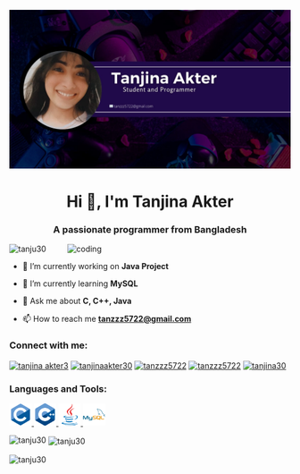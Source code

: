 ![logo](https://github.com/Tanju30/Tanju30/blob/main/WhatsApp%20Image%202024-07-11%20at%2012.27.38_0bd93855.jpg)
<h1 align="center">Hi 👋, I'm Tanjina Akter</h1>
<h3 align="center">A passionate programmer from Bangladesh</h3>

<img align="right" alt="coding" width="400" src="https://media3.giphy.com/media/v1.Y2lkPTc5MGI3NjExNThjc3MyOWh2cTQ2aXY4ZjVxdWxqaGtwdmFqaXZ5cnlkMjdubmk5ciZlcD12MV9pbnRlcm5hbF9naWZfYnlfaWQmY3Q9Zw/L1R1tvI9svkIWwpVYr/giphy.gif">

<p align="left"> <img src="https://komarev.com/ghpvc/?username=tanju30&label=Profile%20views&color=0e75b6&style=flat" alt="tanju30" /> </p>

- 🔭 I’m currently working on **Java Project**

- 🌱 I’m currently learning **MySQL**

- 💬 Ask me about **C, C++, Java**

- 📫 How to reach me **tanzzz5722@gmail.com**

<h3 align="left">Connect with me:</h3>
<p align="left">
<a href="https://linkedin.com/in/tanjina-akter-576576285" target="blank"><img align="center" src="https://raw.githubusercontent.com/rahuldkjain/github-profile-readme-generator/master/src/images/icons/Social/linked-in-alt.svg" alt="tanjina akter3" height="30" width="40" /></a>
<a href="https://fb.com/tanjinaakter30" target="blank"><img align="center" src="https://raw.githubusercontent.com/rahuldkjain/github-profile-readme-generator/master/src/images/icons/Social/facebook.svg" alt="tanjinaakter30" height="30" width="40" /></a>
<a href="https://instagram.com/tanzzz5722" target="blank"><img align="center" src="https://raw.githubusercontent.com/rahuldkjain/github-profile-readme-generator/master/src/images/icons/Social/instagram.svg" alt="tanzzz5722" height="30" width="40" /></a>
<a href="https://codeforces.com/profile/tanzzz5722" target="blank"><img align="center" src="https://raw.githubusercontent.com/rahuldkjain/github-profile-readme-generator/master/src/images/icons/Social/codeforces.svg" alt="tanzzz5722" height="30" width="40" /></a>
<a href="https://www.leetcode.com/tanjina30" target="blank"><img align="center" src="https://raw.githubusercontent.com/rahuldkjain/github-profile-readme-generator/master/src/images/icons/Social/leet-code.svg" alt="tanjina30" height="30" width="40" /></a>
</p>

<h3 align="left">Languages and Tools:</h3>
<p align="left">
    <a href="https://www.cprogramming.com/" target="_blank" rel="noreferrer">
        <img src="https://raw.githubusercontent.com/devicons/devicon/master/icons/c/c-original.svg" alt="c" width="40" height="40"/> 
    </a> 
    <a href="https://www.w3schools.com/cpp/" target="_blank" rel="noreferrer">
        <img src="https://raw.githubusercontent.com/devicons/devicon/master/icons/cplusplus/cplusplus-original.svg" alt="cplusplus" width="40" height="40"/> 
    </a> 
    <a href="https://www.java.com" target="_blank" rel="noreferrer">
        <img src="https://raw.githubusercontent.com/devicons/devicon/master/icons/java/java-original.svg" alt="java" width="40" height="40"/> 
    </a> 
    <a href="https://www.mysql.com/" target="_blank" rel="noreferrer">
        <img src="https://raw.githubusercontent.com/devicons/devicon/master/icons/mysql/mysql-original-wordmark.svg" alt="mysql" width="40" height="40"/> 
    </a>
</p>

<p><img align="left" src="https://github-readme-stats.vercel.app/api/top-langs?username=tanju30&show_icons=true&locale=en&layout=compact&theme=algolia" alt="tanju30" /></p>

<p>&nbsp;<img align="center" src="https://github-readme-stats.vercel.app/api?username=tanju30&show_icons=true&locale=en&theme=algolia" alt="tanju30" /></p>

<p><img align="center" src="https://github-readme-streak-stats.herokuapp.com/?user=tanju30&theme=algolia" alt="tanju30" /></p>
